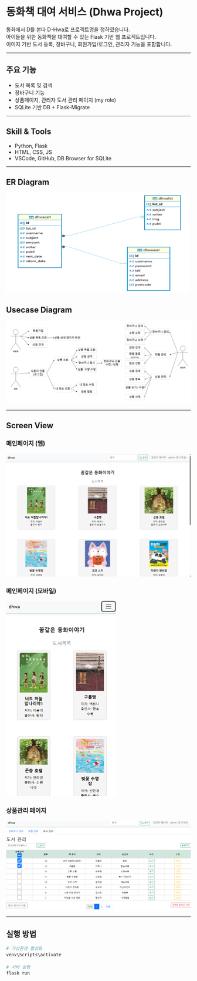 # 동화책 대여 서비스 (Dhwa Project)

동화에서 D를 본따 D-Hwa로 프로젝트명을 정하였습니다.  
아이들을 위한 동화책을 대여할 수 있는 Flask 기반 웹 프로젝트입니다.  
이미지 기반 도서 등록, 장바구니, 회원가입/로그인, 관리자 기능을 포함합니다.

---

## 주요 기능
- 도서 목록 및 검색
- 장바구니 기능
- 상품페이지, 관리자 도서 관리 페이지 (my role)
- SQLite 기반 DB + Flask-Migrate

---

## Skill & Tools
- Python, Flask
- HTML, CSS, JS
- VSCode, GitHub, DB Browser for SQLite

---

## ER Diagram  
<img src="README/ER Diagram.png" alt="ER Diagram" width="500"/>

## Usecase Diagram  
<img src="README/Usecase Diagram.png" alt="Usecase Diagram" width="700"/>

---

## Screen View

### 메인페이지 (웹)
<img src="README/메인페이지.png" alt="메인페이지" width="600"/>

### 메인페이지 (모바일)
<img src="README/메인페이지(모바일).png" alt="모바일 메인페이지" width="300"/>

### 상품관리 페이지
<img src="README/상품관리페이지.png" alt="상품관리페이지" width="600"/>

---

## 실행 방법

```bash
# 가상환경 활성화
venv\Scripts\activate

# 서버 실행
flask run
